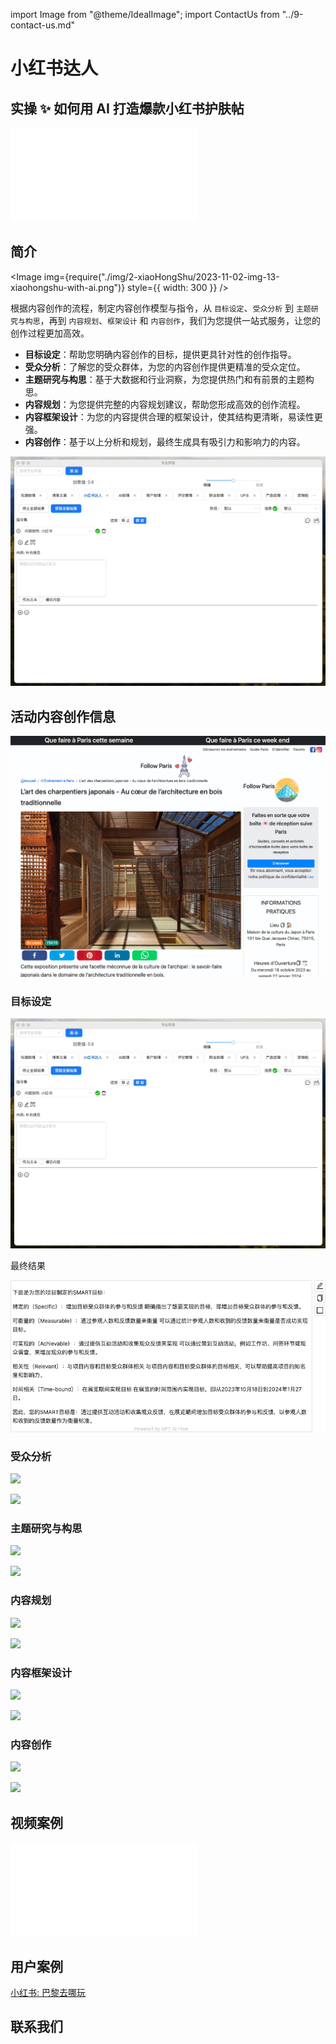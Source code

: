 import Image from "@theme/IdealImage";
import ContactUs from "../9-contact-us.md"

# 小红书达人

## 实操 ✨ 如何用 AI 打造爆款小红书护肤帖

<iframe src="//player.bilibili.com/player.html?aid=920448706&bvid=BV1Fu4y177o3&cid=1319631924&p=1" scrolling="no" border="0" frameBorder="no" framespacing="0" allowFullScreen> </iframe>

## 简介

<Image img={require("./img/2-xiaoHongShu/2023-11-02-img-13-xiaohongshu-with-ai.png")} style={{ width: 300 }} />

根据内容创作的流程，制定内容创作模型与指令，从 `目标设定`、`受众分析` 到 `主题研究与构思`，再到 `内容规划`、`框架设计` 和 `内容创作`，我们为您提供一站式服务，让您的创作过程更加高效。

- **目标设定**：帮助您明确内容创作的目标，提供更具针对性的创作指导。
- **受众分析**：了解您的受众群体，为您的内容创作提供更精准的受众定位。
- **主题研究与构思**：基于大数据和行业洞察，为您提供热门和有前景的主题构思。
- **内容规划**：为您提供完整的内容规划建议，帮助您形成高效的创作流程。
- **内容框架设计**：为您的内容提供合理的框架设计，使其结构更清晰，易读性更强。
- **内容创作**：基于以上分析和规划，最终生成具有吸引力和影响力的内容。

![](./img/2-xiaoHongShu/2023-12-07-img-7-proMode-presentation-xiaohongshu.gif)

## 活动内容创作信息

![](./img/2-xiaoHongShu/2023-12-07-img-8-proMode-presentation-xiaohongshu-activity-L-art-des-charpentiers-japonais-Au-c-ur-de-l-architecture-en-bois-traditionnelle.png)

### 目标设定

![](./img/2-xiaoHongShu/2023-12-07-img-9-proMode-presentation-xiaohongshu-01-targetSetting.gif)

最终结果

![](./img/2-xiaoHongShu/2023-12-07-img-9-proMode-presentation-xiaohongshu-01-targetSetting.png)

<!-- ```text
下面是为您的项目制定的SMART目标：

特定的（Specific）：增加目标受众群体的参与和反馈
明确指出了想要实现的目标，即增加目标受众群体的参与和反馈。

可衡量的（Measurable）：通过参观人数和反馈数量来衡量
可以通过统计参观人数和收到的反馈数量来衡量是否成功实现目标。

可实现的（Achievable）：通过提供互动活动和收集观众反馈来实现
可以通过策划互动活动，例如工作坊、问答环节或观众调查，来增加观众的参与和反馈。

相关性（Relevant）：与项目内容和目标受众群体相关
与项目内容和目标受众群体的目标相关，可以帮助提高项目的知名度和影响力。

时间相关（Time-bound）：在展览期间实现目标
在展览的时间范围内实现目标，即从2023年10月18日到2024年1月27日。

因此，您的SMART目标是：通过提供互动活动和收集观众反馈，在展览期间增加目标受众群体的参与和反馈，以参观人数和收到的反馈数量作为衡量标准。
``` -->

### 受众分析

![](./img/2-xiaoHongShu/2023-12-07-img-10-proMode-presentation-xiaohongshu-02-audienceAnalysis.gif)

![](./img/2-xiaoHongShu/2023-12-07-img-10-proMode-presentation-xiaohongshu-02-audienceAnalysis.png)

<!-- ```text
根据提供的信息，目标受众是对木工文化感兴趣的学生。以下是可能的目标受众的痛点和需求:

痛点:
1. 缺乏了解与接触: 学生可能缺乏了解日本建筑木工艺术的机会，因此他们渴望有机会接触和了解这方面的知识。
2. 学习资源有限: 学生可能发现学校课程或图书馆的资源有限，无法满足他们对木工文化的深入学习和研究的需求。
3. 缺乏交流和共享知识的平台: 学生可能渴望与志同道合的人交流和分享关于木工文化的知识和经验，但他们可能找不到一个合适的平台。

需求:
1. 学习机会: 学生希望有机会参加日本建筑木工艺术的展览或活动，以便亲身体验和学习这个领域的知识和技术。
2. 深入学习资源: 学生需要更丰富的学习资源，如书籍、文章、视频等，以便进一步了解日本建筑木工艺术的历史、技术和应用。
3. 交流平台: 学生需要一个交流和分享木工文化知识的平台，可以与其他对此感兴趣的学生或专业人士进行互动和讨论。

了解目标受众的痛点和需求可以帮助你更好地定位你的产品/服务，并创造出更具吸引力和有价值的内容来吸引他们。
``` -->

### 主题研究与构思

![](./img/2-xiaoHongShu/2023-12-07-img-11-proMode-presentation-xiaohongshu-03-themeResearch.gif)

![](./img/2-xiaoHongShu/2023-12-07-img-11-proMode-presentation-xiaohongshu-03-themeResearch.png)

<!-- ```text
根据展览"日本建筑木工艺术展"，以下是三个未来可能会流行的内容主题或趋势:

1. "传统建筑与现代社会的融合" - 探索如何将传统日本建筑木工艺术与现代社会的需求和趋势相结合。可以探讨如何在城市环境中利用木材和传统建筑技术来创造可持续的建筑设计，以及如何通过结合现代设计和传统工艺来满足现代人对环境友好和文化传承的需求。

2. "重塑建筑传统的创新技术" - 探索现代创新技术如何改变和丰富传统的建筑木工艺术。可以研究数字化设计和制造技术如何提高建筑师和木工师傅的工作效率和精确度，以及如何利用先进的建筑材料和技术来创造更持久、更安全的传统建筑。

3. "传统建筑的文化保护与传承" - 探索保护和传承传统建筑文化的重要性。可以研究日本的传统建筑与文化之间的紧密联系，并探讨如何通过教育、培训和传统技艺的继承来确保这一宝贵的文化遗产得以传承下去。同时可以讨论如何通过合适的政策和保护措施来保护传统建筑免受现代化和城市化带来的威胁。

这些主题将帮助吸引对传统建筑、木工艺术和日本文化感兴趣的目标受众，并提供有价值的内容供他们探索和参与。同时，这些主题也与展览的内容密切相关，能够与目标受众的期望和兴趣相契合。
``` -->

### 内容规划

![](./img/2-xiaoHongShu/2023-12-07-img-12-proMode-presentation-xiaohongshu-04-contentPlanning.gif)

![](./img/2-xiaoHongShu/2023-12-07-img-12-proMode-presentation-xiaohongshu-04-contentPlanning.png)

<!-- ```text
小红书社交媒体内容计划 - 日本建筑木工艺术展

发布日期：2023年10月18日至2024年1月27日
发布平台：小红书

目标：吸引目标受众的兴趣，提高展览的曝光度和参与度

内容计划：

1. 预热活动（提前两周）：
- 制作一段预告视频，展示展览的亮点和特色。在视频中突出展览的精美木工艺术品和传统建筑风格，并介绍展览的时间和地点。分享视频在小红书平台上，并激发用户对展览的兴趣和期待。

2. 展览亮点（展览期间）：
- 每周发布一篇关于展览的深度内容。这些内容可以是与展览相关的历史背景、木工工艺技术、特色建筑等主题。文章可以包括图片和视频，以更好地展示展览中的艺术品和建筑。

3. 参观经验（展览期间）：
- 邀请一些影响力用户或专业人士参观展览，并发布他们的参观经验。用户可以分享他们对展览的观点、感受和收获。这些内容将增加展览的口碑和可信度，并激发更多用户前往参观。

4. 用户互动（展览期间）：
- 发起一个与展览相关的话题讨论，鼓励用户分享他们对日本建筑木工艺术的兴趣和看法。通过互动和回复评论，加强与用户之间的互动和参与度。

5. 抽奖活动（展览期间）：
- 在展览期间开展抽奖活动，奖品可以是与日本建筑或木工艺术有关的书籍、手工艺品或展览门票。通过抽奖活动，吸引更多用户参与和关注展览。

6. 总结回顾（展览结束后）：
- 在展览结束后，发布一篇回顾文章，总结展览的亮点和成果。分享展览期间的用户反馈和参与情况，并感谢用户的支持和关注。

通过以上的内容计划，希望能够最大化展览的参与和曝光，吸引更多用户了解和关注日本建筑木工艺术。同时，通过互动和抽奖活动，增加用户的参与度和粘性，提高展览的口碑和曝光度。
``` -->

### 内容框架设计

![](./img/2-xiaoHongShu/2023-10-24-img-10-follow-paris-activity-la-rentree-etudiante-de-paris-demo-contentFramworkDesign.gif)

![](./img/2-xiaoHongShu/2023-10-24-img-11-follow-paris-activity-la-rentree-etudiante-de-paris-demo-contentFramworkDesign.png)

<!-- ```text
这个内容计划看起来非常完整和具有吸引力！以下是一些建议，以使你的内容与大学生产生更多的共鸣：
1.引入大学生活元素：在分享逃脱游戏、艺术表演和音乐会的同时，提到这些活动对大学生的吸引力和适用性。比如，逃脱游戏可以作为一个团队建设的活动，艺术表演可以作为一个文化交流的机会，音乐会可以作为一个放松和狂欢的时刻。通过这样的角度，让大学生们觉得这些活动能够为他们带来不仅仅是娱乐，还能与他们的生活和价值观产生共鸣。
2.在穿搭指南中融入大学生时尚趋势：了解大学生们的时尚偏好和流行趋势，将这些元素融入到你的穿搭指南中。例如，探讨大学生们喜欢的品牌、风格和搭配方式，同时提供一些经济实惠的购物建议。这样可以让大学生们感到你对他们的了解，并提供实用的时尚建议。
3. 增加学生优惠和折扣：在独家优惠和合作中，与品牌合作提供专门针对大学生的优惠和折扣。这样可以吸引更多的大学生参与，并使他们觉得你的内容对他们有帮助和价值。
4.与大学生互动：在不同平台上与大学生粉丝互动，回答他们的问题，听取他们的建议和意见。可以通过进行问答、投票、调查等方式，增加与大学生的互动性。这不仅可以帮助你更好地了解他们的需求和兴趣，还可以增加他们对你的内容的参与感和归属感。
5.分享个人的大学生活经历：在分享旅行心得时，可以分享一些你自己的大学生活经历和回忆。例如，与大学生们分享你在大学期间参加的类似活动，以及你对这些活动的感受和收获。这样可以让大学生们感到你与他们有共同的经历和话题，加强与他们之间的连接和共鸣。
希望这些建议对你的内容计划有所帮助！祝你在小红书上取得更大的成功
``` -->

### 内容创作

![](./img/2-xiaoHongShu/2023-10-24-img-12-follow-paris-activity-la-rentree-etudiante-de-paris-demo-contentCreation.gif)

![](./img/2-xiaoHongShu/2023-10-24-img-13-follow-paris-activity-la-rentree-etudiante-de-paris-demo-contentCreation.png)

<!-- ```text
【独家盛宴】探索艺术、迷题和挑战！如
大家好！我是你们的小红书达人，今天要给大家带来一个超级独特的活动！🎉
🏰 在巴黎的神秘Hotel de Ville，Maison Étudiante 举办了一场令人兴奋的活动，让你置身于艺术、脑筋急转弯和音乐的世界！💃
🌐 这是一次互联的沉浸体验，你将与朋友们一起解决生态转型主题的谜团，展现你们团队精神和智慧的力量！🔑
✨ 活动包括令人兴奋的逃生游戏，精彩的戏剧表演，动感的舞蹈表演，还有一场震撼人心的音乐会！🎧
💃 最后，我们将以一场电子音乐DJ表演为活动画上句号，让你在音乐的海洋中尽情放松！🎉
📍 活动具体信息：时间：xX月XX日（周六）晚上8点地点：巴黎Hotel de Ville 交通：地铁XX号线
XX站下车 价格：XX欧元/人 预约链接：xXXXXXXXXX
🔥 这场盛宴只能容纳有限的人数，所以赶快通过预约链接报名吧！不要错过这个难得的机会！🔥
#艺术之夜＃谜团挑战 ＃巴黎活动 ＃音乐盛会 #Hoteldeville #沉浸体验
``` -->

## 视频案例

<iframe src="//player.bilibili.com/player.html?aid=915921783&bvid=BV13u4y1C7jF&cid=1265469812&p=1" scrolling="no" border="0" frameBorder="no" framespacing="0" allowFullScreen> </iframe>

## 用户案例

[小红书: 巴黎去哪玩](/docs/application-scenarios/user-testimonial#小红书达人)

## 联系我们

<ContactUs/>
